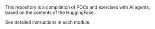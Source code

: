 This repository is a compilation of POCs and exercises with AI agents, based on the contents of the HuggingFace.

See detailed instructions in each module.
